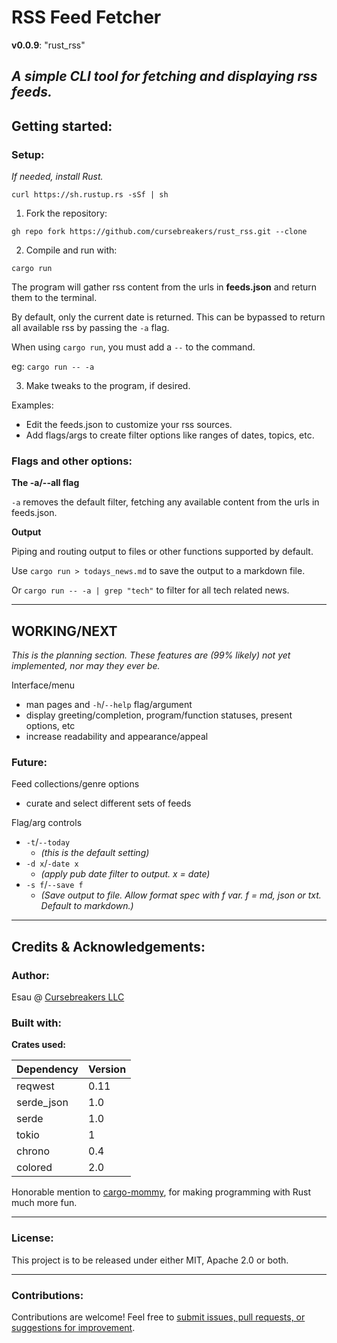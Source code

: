 # RSS Feed Fetcher

**v0.0.9**: "rust_rss"

*A simple CLI tool for fetching and displaying rss feeds.*
---
## Getting started:

### Setup:

*If needed, install Rust.*

`curl https://sh.rustup.rs -sSf | sh`

1. Fork the repository:

`gh repo fork https://github.com/cursebreakers/rust_rss.git --clone`

2. Compile and run with:

`cargo run`

The program will gather rss content from the urls in **feeds.json** and return them to the terminal. 

By default, only the current date is returned. This can be bypassed to return all available rss by passing the `-a` flag. 

When using `cargo run`, you must add a `--` to the command. 

eg: `cargo run -- -a`

3. Make tweaks to the program, if desired.

Examples:
- Edit the feeds.json to customize your rss sources.
- Add flags/args to create filter options like ranges of dates, topics, etc.

### Flags and other options:

**The -a/--all flag**

`-a` removes the default filter, fetching any available content from the urls in feeds.json.

**Output**

Piping and routing output to files or other functions supported by default.

Use `cargo run > todays_news.md` to save the output to a markdown file.

Or `cargo run -- -a | grep "tech"` to filter for all tech related news.

---
## WORKING/NEXT

*This is the planning section. These features are (99% likely) not yet implemented, nor may they ever be.*

Interface/menu
- man pages and `-h`/`--help` flag/argument
- display greeting/completion, program/function statuses, present options, etc
- increase readability and appearance/appeal

### Future:

Feed collections/genre options
- curate and select different sets of feeds

Flag/arg controls
- `-t`/`--today` 
  - *(this is the default setting)*
- `-d x`/`-date x` 
  - *(apply pub date filter to output. x = date)*
- `-s f`/`--save f` 
  - *(Save output to file. Allow format spec with f var. f = md, json or txt. Default to markdown.)*

---

## Credits & Acknowledgements:

### Author: 

Esau @ [Cursebreakers LLC](https://cursebreakers.net)

### Built with:

**Crates used:**

| Dependency | Version |
|------------|------|
| reqwest    | 0.11 |
| serde_json | 1.0  |
| serde      | 1.0  |
| tokio      | 1    |
| chrono     | 0.4  |
| colored    | 2.0  |

Honorable mention to [cargo-mommy](https://github.com/Gankra/cargo-mommy), for making programming with Rust much more fun.

---
### License:

This project is to be released under either MIT, Apache 2.0 or both.

---
### Contributions:

Contributions are welcome! Feel free to [submit issues, pull requests, or suggestions for improvement](mailto:hello@cursebreakers.net).


